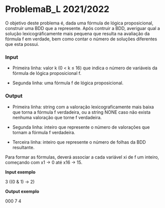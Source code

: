 # ProblemaB_L 2021/2022

O objetivo deste problema é, dada uma fórmula de lógica proposicional, construir uma
BDD que a represente. Após contruir a BDD, averiguar qual a solução lexicográficamente mais pequena que resulta na avaliação da fórmula f em verdade, bem como contar o número de soluções diferentes que esta possui.

### Input

* Primeira linha: valor k (0 < k ≤ 16) que indica o número de variáveis da fórmula de lógica proposicional f.

* Segunda linha: uma fórmula f de lógica proposicional.

### Output

* Primeira linha: string com a valoração lexicograficamente mais baixa que torna a fórmula f verdadeira, ou a string NONE caso não exista nenhuma valoração que torne f verdadeira.

* Segunda linha: inteiro que represente o número de valorações que tornam a fórmula f verdadeira.

* Terceira linha: inteiro que represente o número de folhas da BDD resultante.

Para formar as fórmulas, deverá associar a cada variável xi de f um inteiro, começando com x1 → 0 até x16 → 15.

**Input exemplo**

3
((0 & 1) -> 2)

**Output exemplo**

000
7
4
